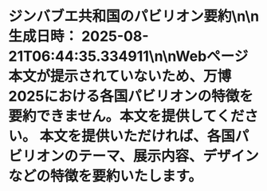 # ジンバブエ共和国のパビリオン要約\n\n**生成日時：** 2025-08-21T06:44:35.334911\n\nWebページ本文が提示されていないため、万博2025における各国パビリオンの特徴を要約できません。本文を提供してください。  本文を提供いただければ、各国パビリオンのテーマ、展示内容、デザインなどの特徴を要約いたします。
